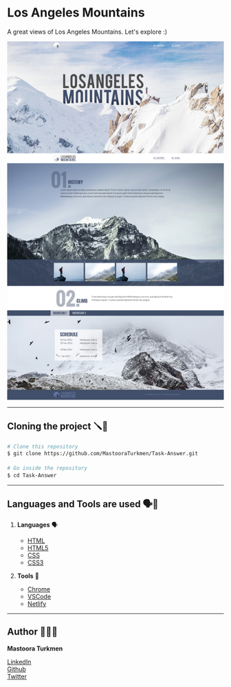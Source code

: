 # Los Angeles Mountains

A great views of Los Angeles Mountains. Let's explore :)

![CT_SkillTest_V2](./images/CT_SkillTest_v3.jpg)


-----

## Cloning the project 🪛🔨

```bash
# Clone this repository
$ git clone https://github.com/MastooraTurkmen/Task-Answer.git

# Go inside the repository 
$ cd Task-Answer
```

----


## Languages and Tools are used 🗣️🔧

1. **Languages** 🗣️

    + [HTML](https://github.com/topics/html)
    + [HTML5](https://github.com/topics/html5)
    + [CSS](https://github.com/topics/css)
    + [CSS3](https://github.com/topics/css3)

2. **Tools** 🔧

    + [Chrome](https://github.com/topics/chrome)
    + [VSCode](https://github.com/topics/vscode)
    + [Netlify](https://github.com/topics/netlify)


------



## Author 👩🏻‍💻

**Mastoora Turkmen**

[LinkedIn](https://www.linkedin.com/in/mastoora-turkmen/) 
<br>
[Github](https://github.com/MastooraTurkmen/) 
<br>
[Twitter](https://twitter.com/MastooraJ22)
